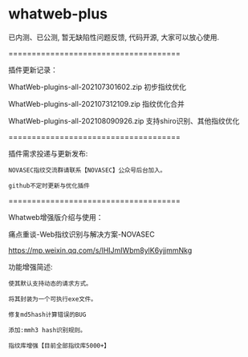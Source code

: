 # whatweb-plus

已内测、已公测, 暂无缺陷性问题反馈, 代码开源, 大家可以放心使用.

=====================================


插件更新记录：

WhatWeb-plugins-all-202107301602.zip 初步指纹优化

WhatWeb-plugins-all-202107312109.zip 指纹优化合并

WhatWeb-plugins-all-202108090926.zip 支持shiro识别、其他指纹优化

=====================================

插件需求投递与更新发布:

    NOVASEC指纹交流群请联系【NOVASEC】公众号后台加入。

    github不定时更新与优化插件

=====================================

Whatweb增强版介绍与使用：

痛点重谈-Web指纹识别与解决方案-NOVASEC

https://mp.weixin.qq.com/s/lHIJmIWbm8ylK6yjjmmNkg


功能增强简述:

    使其默认支持动态的请求方式。

    将其封装为一个可执行exe文件。

    修复md5hash计算错误的BUG

    添加:mmh3 hash识别规则。

    指纹库增强【目前全部指纹库5000+】




